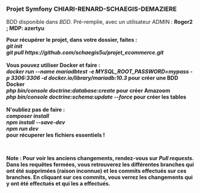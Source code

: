 <h3>Projet Symfony CHIARI-RENARD-SCHAEGIS-DEMAZIERE</h3>
<p>BDD disponible dans <i>BDD</i>. Pré-remplie, avec un utilisateur ADMIN : <b>Roger2</<b> ; MDP: <b>azertyu</b>
<p>Pour récupérer le projet, dans votre dossier, faites : <br/><i><b>git init</b> <br/><b>git pull <link>https://github.com/schaegis5u/projet_ecommerce.git</link></b></i><br/><br/>Vous pouvez utiliser Docker et faire :<br/> <i><b>docker run --name mariadbtest -e MYSQL_ROOT_PASSWORD=<link>mypass</link> -p 3306:3306 -d docker.io/library/mariadb:10.3</b></i> pour créer une BDD Docker <br/><i><b>php bin/console doctrine:database:create</b></i> pour créer Amazoom <br/><i><b>php bin/console doctrine:schema:update --force</b></i> pour créer les tables <br/><br/>N'oubliez pas de faire : <br/><i><b>composer install</b> <br/><b>npm install --save-dev</b> <br/><b>npm run dev</b></i> <br/>pour récuperer les fichiers essentiels ! </p><br/><p> Note : Pour voir les anciens changements, rendez-vous sur <b> <i> Pull requests.</i></b> Dans les requêtes fermées, vous retrouverez les différentes branches qui ont été supprimées (raison inconnue) et les commits effectués sur ces branches. En cliquant sur ces commits, vous verrez les changements qui y ont été effectués et qui les a effectués.</p>
